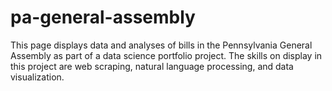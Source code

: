 # pa-general-assembly
This page displays data and analyses of bills in the Pennsylvania General Assembly as part of a data science portfolio project.  The skills on display in this project are web scraping, natural language processing, and data visualization.